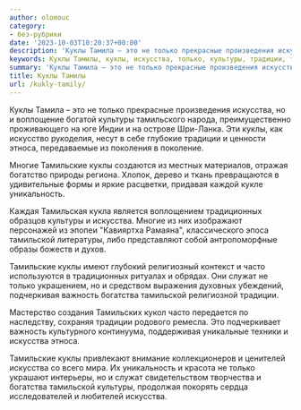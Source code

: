 ```yaml
---
author: olomouc
category:
- без-рубрики
date: '2023-10-03T10:20:37+00:00'
description: 'Куклы Тамила – это не только прекрасные произведения искусства, но и воплощение богатой культуры тамильского народа, преимущественно проживающего на юге...'
keywords: Куклы Тамилы, куклы, искусства, только, культуры, традиции, тамильские, тамильской, это, этноса, многие, уникальность, традиционных, часто, служат, важность
summary: 'Куклы Тамила – это не только прекрасные произведения искусства, но и воплощение богатой культуры тамильского народа, преимущественно проживающего на юге...'
title: Куклы Тамилы
url: /kukly-tamily/
---
```


Куклы Тамила – это не только прекрасные произведения искусства, но и воплощение богатой культуры тамильского народа, преимущественно проживающего на юге Индии и на острове Шри-Ланка. Эти куклы, как искусство рукоделия, несут в себе глубокие традиции и ценности этноса, передаваемые из поколения в поколение.

Многие Тамильские куклы создаются из местных материалов, отражая богатство природы региона. Хлопок, дерево и ткань превращаются в удивительные формы и яркие расцветки, придавая каждой кукле уникальность.

Каждая Тамильская кукла является воплощением традиционных образцов культуры и искусства. Многие из них изображают персонажей из эпопеи "Кавияртха Рамаяна", классического эпоса тамильской литературы, либо представляют собой антропоморфные образы божеств и духов.

Тамильские куклы имеют глубокий религиозный контекст и часто используются в традиционных ритуалах и обрядах. Они служат не только украшением, но и средством выражения духовных убеждений, подчеркивая важность богатства тамильской религиозной традиции.

Мастерство создания Тамильских кукол часто передается по наследству, сохраняя традиции родового ремесла. Это подчеркивает важность культурного континуума, поддерживая уникальные техники и искусства этноса.

Тамильские куклы привлекают внимание коллекционеров и ценителей искусства со всего мира. Их уникальность и красота не только украшают интерьеры, но и служат свидетельством творчества и богатства тамильской культуры, продолжая покорять сердца исследователей и любителей искусства.